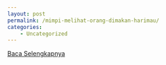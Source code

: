 ```yaml
---
layout: post
permalink: /mimpi-melihat-orang-dimakan-harimau/
categories:
    - Uncategorized
---
```


[Baca Selengkapnya](/06)